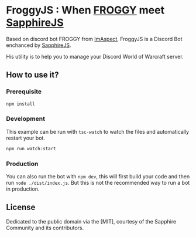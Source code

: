 # FroggyJS : When [FROGGY](https://github.com/ImAspect/FROGGY) meet [SapphireJS](https://www.sapphirejs.dev/)

Based on discord bot FROGGY from [ImAspect](https://github.com/ImAspect), FroggyJS is a Discord Bot enchanced by [SapphireJS](https://www.sapphirejs.dev/).

His utility is to help you to manage your Discord World of Warcraft server.

## How to use it?

### Prerequisite

```sh
npm install
```

### Development

This example can be run with `tsc-watch` to watch the files and automatically restart your bot.

```sh
npm run watch:start
```

### Production

You can also run the bot with `npm dev`, this will first build your code and then run `node ./dist/index.js`. But this is not the recommended way to run a bot in production.

## License

Dedicated to the public domain via the [MIT], courtesy of the Sapphire Community and its contributors.

[sapphire]: https://github.com/sapphiredev/framework
[unlicense]: https://github.com/sapphiredev/examples/blob/main/LICENSE.md
